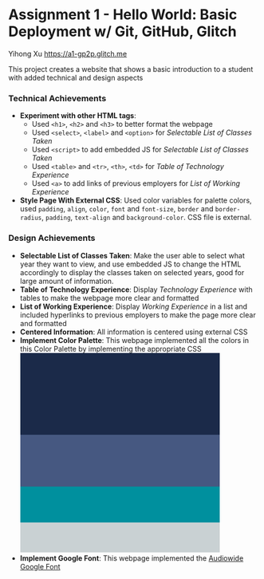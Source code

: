 Assignment 1 - Hello World: Basic Deployment w/ Git, GitHub, Glitch
===

Yihong Xu
https://a1-gp2p.glitch.me

This project creates a website that shows a basic introduction to a student with added technical and design aspects

### Technical Achievements

- **Experiment with other HTML tags**:
	- Used `<h1>`, `<h2>` and `<h3>` to better format the webpage
	- Used `<select>`, `<label>` and `<option>` for *Selectable List of Classes Taken*
	- Used `<script>` to add embedded JS for *Selectable List of Classes Taken*
	- Used `<table>` and `<tr>`, `<th>`, `<td>` for *Table of Technology Experience*
	- Used `<a>` to add links of previous employers for *List of Working Experience*
- **Style Page With External CSS**: Used color variables for palette colors, used `padding`, `align`, `color`, `font`
  and `font-size`, `border` and `border-radius`, `padding`, `text-align` and `background-color`. CSS file is external.

### Design Achievements

- **Selectable List of Classes Taken**: Make the user able to select what year they want to view, and use embedded JS to
  change the HTML accordingly to display the classes taken on selected years, good for large amount of information.
- **Table of Technology Experience**: Display *Technology Experience* with tables to make the webpage more clear and
  formatted
- **List of Working Experience**: Display *Working Experience* in a list and included hyperlinks to previous employers
  to make the page more clear and formatted
- **Centered Information**: All information is centered using external CSS
- **Implement Color Palette**: This webpage implemented all the colors in this Color Palette by implementing the
  appropriate CSS ![](ColorPalette.png)
- **Implement Google Font**: This webpage implemented
  the [Audiowide Google Font](https://fonts.google.com/specimen/Audiowide)
